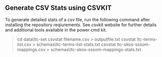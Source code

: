 ## Generate CSV Stats using CSVKIT
To generate detailed stats of a csv file, run the following command after installing the repository reqiurements. 
See csvkit website for further details and additional tools available in the power cmd kit.

>cd data\ltc-set
> csvstat filename.csv > outputfile.txt
> csvstat ltc-terms-list.csv > schemas\ltc-terms-list-stats.txt
> csvstat ltc-skos-sssom-mappings.csv > schemas\ltc-skos-sssom-mappings-stats.txt
>  